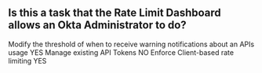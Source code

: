 ## Is this a task that the Rate Limit Dashboard allows an Okta Administrator to do?

Modify the threshold of when to receive warning notifications about an APIs usage YES
Manage existing API Tokens NO
Enforce Client-based rate limiting YES
